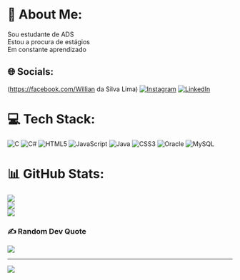 # 💫 About Me:
Sou estudante de ADS<br>Estou a procura de estágios<br>Em constante aprendizado


## 🌐 Socials:
(https://facebook.com/Willian da Silva Lima) [![Instagram](https://img.shields.io/badge/Instagram-%23E4405F.svg?logo=Instagram&logoColor=white)](https://instagram.com/the.willian_) [![LinkedIn](https://img.shields.io/badge/LinkedIn-%230077B5.svg?logo=linkedin&logoColor=white)](https://linkedin.com/in/https://www.linkedin.com/196in/willian-da-silva-lima-188124) 

# 💻 Tech Stack:
![C](https://img.shields.io/badge/c-%2300599C.svg?style=for-the-badge&logo=c&logoColor=white) ![C#](https://img.shields.io/badge/c%23-%23239120.svg?style=for-the-badge&logo=csharp&logoColor=white) ![HTML5](https://img.shields.io/badge/html5-%23E34F26.svg?style=for-the-badge&logo=html5&logoColor=white) ![JavaScript](https://img.shields.io/badge/javascript-%23323330.svg?style=for-the-badge&logo=javascript&logoColor=%23F7DF1E) ![Java](https://img.shields.io/badge/java-%23ED8B00.svg?style=for-the-badge&logo=openjdk&logoColor=white) ![CSS3](https://img.shields.io/badge/css3-%231572B6.svg?style=for-the-badge&logo=css3&logoColor=white) ![Oracle](https://img.shields.io/badge/Oracle-F80000?style=for-the-badge&logo=oracle&logoColor=white) ![MySQL](https://img.shields.io/badge/mysql-4479A1.svg?style=for-the-badge&logo=mysql&logoColor=white)
# 📊 GitHub Stats:
![](https://github-readme-stats.vercel.app/api?username=Will28lima&theme=dark&hide_border=false&include_all_commits=false&count_private=false)<br/>
![](https://github-readme-streak-stats.herokuapp.com/?user=Will28lima&theme=dark&hide_border=false)<br/>
![](https://github-readme-stats.vercel.app/api/top-langs/?username=Will28lima&theme=dark&hide_border=false&include_all_commits=false&count_private=false&layout=compact)

### ✍️ Random Dev Quote
![](https://quotes-github-readme.vercel.app/api?type=horizontal&theme=radical)

---
[![](https://visitcount.itsvg.in/api?id=Will28lima&icon=6&color=1)](https://visitcount.itsvg.in)

<!-- Proudly created with GPRM ( https://gprm.itsvg.in ) -->
